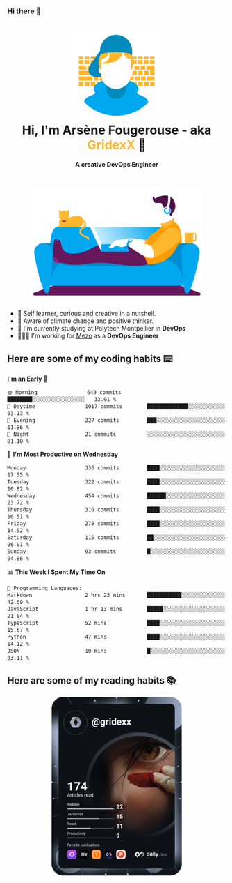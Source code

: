### Hi there 👋

<!--
**GridexX/gridexx** is a ✨ _special_ ✨ repository because its `README.md` (this file) appears on your GitHub profile.

Here are some ideas to get you started:

- 🔭 I’m currently working on ...
- 🌱 I’m currently learning ...
- 👯 I’m looking to collaborate on ...
- 🤔 I’m looking for help with ...
- 💬 Ask me about ...
- 📫 How to reach me: ...
- 😄 Pronouns: ...
- ⚡ Fun fact: ...
-->


<!-- Header -->
<h1 align="center">
  <img src="./images/user_profile.png" width="200">
  <br>
  Hi, I'm Arsène Fougerouse - aka <span style="color:#ffb72e">GridexX</span> 👋
</h1>


<p align="center">
  <b>A creative DevOps Engineer </b>
</p>
<br/>
<p align="center">
  <img src="./images/man_couch.png" width="400">
</p>

- 🎨 Self learner, curious and creative in a nutshell. 
- 🌱 Aware of climate change and positive thinker.
- 📕 I'm currently studying at Polytech Montpellier in **DevOps**
- 👨🏻‍💻 I'm working for [Mezo](https://meso-lr.umontpellier.fr/) as a **DevOps Engineer**


## Here are some of my coding habits ⌨️

<!-- Add a section about tech and Ops stack
  Like this one : https://github.com/Xanthus58#-tech-stack
-->
<!--START_SECTION:waka-->
**I'm an Early 🐤** 

```text
🌞 Morning                649 commits         ████████░░░░░░░░░░░░░░░░░   33.91 % 
🌆 Daytime                1017 commits        █████████████░░░░░░░░░░░░   53.13 % 
🌃 Evening                227 commits         ███░░░░░░░░░░░░░░░░░░░░░░   11.86 % 
🌙 Night                  21 commits          ░░░░░░░░░░░░░░░░░░░░░░░░░   01.10 % 
```
📅 **I'm Most Productive on Wednesday** 

```text
Monday                   336 commits         ████░░░░░░░░░░░░░░░░░░░░░   17.55 % 
Tuesday                  322 commits         ████░░░░░░░░░░░░░░░░░░░░░   16.82 % 
Wednesday                454 commits         ██████░░░░░░░░░░░░░░░░░░░   23.72 % 
Thursday                 316 commits         ████░░░░░░░░░░░░░░░░░░░░░   16.51 % 
Friday                   278 commits         ████░░░░░░░░░░░░░░░░░░░░░   14.52 % 
Saturday                 115 commits         ██░░░░░░░░░░░░░░░░░░░░░░░   06.01 % 
Sunday                   93 commits          █░░░░░░░░░░░░░░░░░░░░░░░░   04.86 % 
```


📊 **This Week I Spent My Time On** 

```text
💬 Programming Languages: 
Markdown                 2 hrs 23 mins       ███████████░░░░░░░░░░░░░░   42.69 % 
JavaScript               1 hr 13 mins        █████░░░░░░░░░░░░░░░░░░░░   21.84 % 
TypeScript               52 mins             ████░░░░░░░░░░░░░░░░░░░░░   15.67 % 
Python                   47 mins             ████░░░░░░░░░░░░░░░░░░░░░   14.12 % 
JSON                     10 mins             █░░░░░░░░░░░░░░░░░░░░░░░░   03.11 % 
```


<!--END_SECTION:waka-->

## Here are some of my reading habits 📚
<div  align="center">
  <img src="./images/devcard.svg" width="300">
</div>

